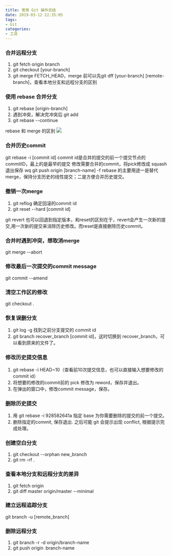 ```yaml
---
title: 常用 Git 操作总结
date: 2019-03-12 22:35:05
tags:
- Git
categories:
- 工具
---
```

### 合并远程分支
1. git fetch origin branch
2. git checkout [your-branch]
3. git merge FETCH_HEAD，merge 前可以先git dff [your-branch] [remote-branch]，查看本地分支和远程分支的区别

### 使用 rebase 合并分支
1. git rebase [origin-branch]
2. 遇到冲突，解决完冲突后 git add
3. git rebase --continue

rebase 和 merge 的区别
![](http://mares.oss-cn-qingdao.aliyuncs.com/image2018-4-11%2019_43_26.png)


### 合并历史commit
git rebase -i [commit id] commit id是合并的提交的前一个提交节点的commitID，最上的是最早的提交
修改需要合并的commit，将pick修改成 squash
退出保存 wq
git push origin [branch-name] -f
rebase 的主要用途一是替代merge，保持分支历史的线性提交；二是方便合并历史提交。



### 撤销一次merge
1. git reflog 确定回滚的commit id
2. git reset --hard [commit id]

git revert 也可以回退到指定版本，和reset的区别在于，revert会产生一次新的提交,用一次新的提交来消除历史修改。而reset是直接删除历史commit。

### 合并时遇到冲突，想取消merge
git merge --abort

### 修改最后一次提交的commit message
git commit --amend

### 清空工作区的修改
git checkout .

### 恢复误删分支
1. git log -g 找到之前分支提交的 commit id
2. git branch recover_branch [commit id]，这时切换到 recover_branch，可以看到原来的文件了。

### 修改历史提交信息
1. git rebase -i HEAD~10（查看前10次提交信息，也可以直接输入想要修改的commit id）
2. 将想要的修改的commit前的 pick 修改为 reword，保存并退出。
3. 在弹出的窗口中，修改commit message，保存。

### 删除历史提交
1. 用 git rebase -i 928582641a 指定 base 为你需要删除的提交的前一个提交。
2. 删除指定的commit, 保存退出. 之后可能 git 会提示出现 conflict, 根据提示完成处理。

### 创建空白分支
1. git checkout --orphan new_branch
2. git rm -rf .

### 查看本地分支和远程分支的差异
1. git fetch origin
2. git diff master origin/master --minimal

### 建立远程追踪分支
git branch -u [remote_branch]

### 删除远程分支
1. git branch -r -d origin/branch-name
2. git push origin :branch-name


